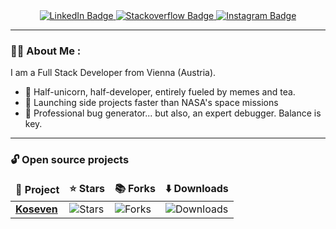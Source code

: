 <div id="badges" align="center">
  <a href="https://www.linkedin.com/in/toitzi/">
    <img src="https://img.shields.io/badge/LinkedIn-blue?style=for-the-badge&logo=linkedin&logoColor=white" alt="LinkedIn Badge"/>
  </a>
  <a href="https://stackoverflow.com/users/10795213/tobias">
    <img src="https://img.shields.io/badge/Stack_Overflow-FE7A16?style=for-the-badge&logo=stack-overflow&logoColor=white" alt="Stackoverflow Badge"/>
  </a>
  <a href="https://instagram.com/toitzi">
    <img src="https://img.shields.io/badge/Instagram-E4405F?style=for-the-badge&logo=instagram&logoColor=white" alt="Instagram Badge"/>
  </a>
</div>

---

### :woman_technologist: About Me :

I am a Full Stack Developer from Vienna (Austria).

- 🦄 Half-unicorn, half-developer, entirely fueled by memes and tea.
- 🚀 Launching side projects faster than NASA's space missions
- 🍕 Professional bug generator... but also, an expert debugger. Balance is key.

---

### 🔓 Open source projects
<table>
  <thead align="center">
    <tr border: none;>
      <td><b>🎁 Project</b></td>
      <td><b>⭐ Stars</b></td>
      <td><b>📚 Forks</b></td>
      <td><b>⬇️ Downloads</b></td>
    </tr>
  </thead>
  <tbody>
    <tr>
      <td><a href="https://github.com/koseven/koseven"><b>Koseven</b></a></td>
      <td><img alt="Stars" src="https://img.shields.io/github/stars/koseven/koseven?style=flat-square&labelColor=343b41"/></td>
      <td><img alt="Forks" src="https://img.shields.io/github/forks/koseven/koseven?style=flat-square&labelColor=343b41"/></td>
      <td><img alt="Downloads" src="https://img.shields.io/packagist/dt/koseven/koseven.svg"/></td>
    </tr>
  </tbody>
</table>
